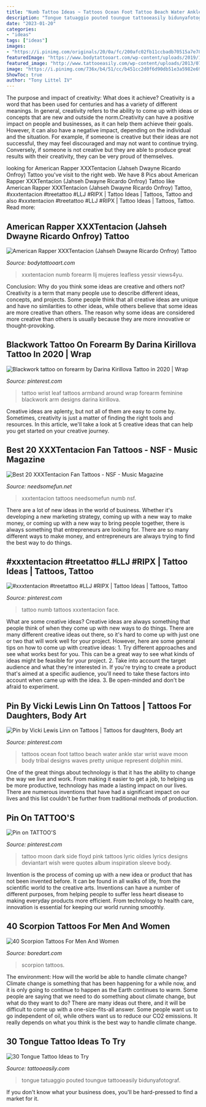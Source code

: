 ```yaml
---
title: "Numb Tattoo Ideas ~ Tattoos Ocean Foot Tattoo Beach Water Ankle Star Wrist Wave Moon Body Tribal Designs Waves Pretty Unique Represent Dolphin Mini"
description: "Tongue tatuaggio pouted toungue tattooeasily bidunyafotograf"
date: "2023-01-20"
categories:
- "ideas"
tags: ["ideas"]
images:
- "https://i.pinimg.com/originals/20/0a/fc/200afc02fb11ccbadb70515a7e78208a.jpg"
featuredImage: "https://www.bodytattooart.com/wp-content/uploads/2019/11/xxxtentacion-tattoos-12030090.jpg"
featured_image: "http://www.tattooeasily.com/wp-content/uploads/2013/07/tongue-tattoo-19.jpg"
image: "https://i.pinimg.com/736x/b4/51/cc/b451cc2d0f6d90db51e3a5982e69ae3c.jpg"
ShowToc: true
author: "Tony Littel IV"
---
```



The purpose and impact of creativity: What does it achieve?
Creativity is a word that has been used for centuries and has a variety of different meanings. In general, creativity refers to the ability to come up with ideas or concepts that are new and outside the norm.Creativity can have a positive impact on people and businesses, as it can help them achieve their goals. However, it can also have a negative impact, depending on the individual and the situation. For example, if someone is creative but their ideas are not successful, they may feel discouraged and may not want to continue trying. Conversely, if someone is not creative but they are able to produce great results with their creativity, they can be very proud of themselves.

	

		
looking for American Rapper XXXTentacion (Jahseh Dwayne Ricardo Onfroy) Tattoo you've visit to the right web. We have 8 Pics about American Rapper XXXTentacion (Jahseh Dwayne Ricardo Onfroy) Tattoo like American Rapper XXXTentacion (Jahseh Dwayne Ricardo Onfroy) Tattoo, #xxxtentacion #treetattoo #LLJ #RIPX | Tattoo Ideas | Tattoos, Tattoo and also #xxxtentacion #treetattoo #LLJ #RIPX | Tattoo Ideas | Tattoos, Tattoo. Read more:
		
    
## American Rapper XXXTentacion (Jahseh Dwayne Ricardo Onfroy) Tattoo

<img loading=lazy src="https://www.bodytattooart.com/wp-content/uploads/2019/11/xxxtentacion-tattoos-12030090.jpg" onerror="this.onerror=null;this.src='https://tse2.mm.bing.net/th?id=OIP.Z-ofu1mAvtxw3b9M_5-_sAHaJ4&amp;pid=15.1';" alt="American Rapper XXXTentacion (Jahseh Dwayne Ricardo Onfroy) Tattoo">

_Source: bodytattooart.com_

>xxxtentacion numb forearm llj mujeres leafless yessir views4yu. 

	

Conclusion: Why do you think some ideas are creative and others not?
Creativity is a term that many people use to describe different ideas, concepts, and projects. Some people think that all creative ideas are unique and have no similarities to other ideas, while others believe that some ideas are more creative than others. The reason why some ideas are considered more creative than others is usually because they are more innovative or thought-provoking.

    
## Blackwork Tattoo On Forearm By Darina Kirillova Tattoo In 2020 | Wrap

<img loading=lazy src="https://i.pinimg.com/736x/b4/51/cc/b451cc2d0f6d90db51e3a5982e69ae3c.jpg" onerror="this.onerror=null;this.src='https://tse2.mm.bing.net/th?id=OIP.YaB4CP8kFGh1PQu5cf_W-wHaJQ&amp;pid=15.1';" alt="Blackwork tattoo on forearm by Darina Kirillova Tattoo in 2020 | Wrap">

_Source: pinterest.com_

>tattoo wrist leaf tattoos armband around wrap forearm feminine blackwork arm designs darina kirillova. 

	

Creative ideas are aplenty, but not all of them are easy to come by. Sometimes, creativity is just a matter of finding the right tools and resources. In this article, we'll take a look at 5 creative ideas that can help you get started on your creative journey.

    
## Best 20 XXXTentacion Fan Tattoos - NSF - Music Magazine

<img loading=lazy src="https://www.needsomefun.net/wp-content/uploads/2020/12/XXXTentacion-tattoo-15.jpg" onerror="this.onerror=null;this.src='https://tse4.mm.bing.net/th?id=OIP.abzNG1-zj5SokPwr0uS66wAAAA&amp;pid=15.1';" alt="Best 20 XXXTentacion Fan Tattoos - NSF - Music Magazine">

_Source: needsomefun.net_

>xxxtentacion tattoos needsomefun numb nsf. 

	

There are a lot of new ideas in the world of business. Whether it's developing a new marketing strategy, coming up with a new way to make money, or coming up with a new way to bring people together, there is always something that entrepreneurs are looking for. There are so many different ways to make money, and entrepreneurs are always trying to find the best way to do things.

    
## #xxxtentacion #treetattoo #LLJ #RIPX | Tattoo Ideas | Tattoos, Tattoo

<img loading=lazy src="https://i.pinimg.com/236x/ce/80/39/ce8039e42ce86e984a173f2ab0d2fdce.jpg" onerror="this.onerror=null;this.src='https://tse2.mm.bing.net/th?id=OIP.LaFZYWK5gNQsXkSurwi8CQAAAA&amp;pid=15.1';" alt="#xxxtentacion #treetattoo #LLJ #RIPX | Tattoo Ideas | Tattoos, Tattoo">

_Source: pinterest.com_

>tattoo numb tattoos xxxtentacion face. 

	

What are some creative ideas?
Creative ideas are always something that people think of when they come up with new ways to do things. There are many different creative ideas out there, so it's hard to come up with just one or two that will work well for your project. However, here are some general tips on how to come up with creative ideas: 1. Try different approaches and see what works best for you. This can be a great way to see what kinds of ideas might be feasible for your project. 2. Take into account the target audience and what they're interested in. If you're trying to create a product that's aimed at a specific audience, you'll need to take these factors into account when came up with the idea. 3. Be open-minded and don't be afraid to experiment.

    
## Pin By Vicki Lewis Linn On Tattoos | Tattoos For Daughters, Body Art

<img loading=lazy src="https://i.pinimg.com/originals/20/0a/fc/200afc02fb11ccbadb70515a7e78208a.jpg" onerror="this.onerror=null;this.src='https://tse4.mm.bing.net/th?id=OIP.1gVylIihvT2Kuo6h-qzukgHaJh&amp;pid=15.1';" alt="Pin by Vicki Lewis Linn on Tattoos | Tattoos for daughters, Body art">

_Source: pinterest.com_

>tattoos ocean foot tattoo beach water ankle star wrist wave moon body tribal designs waves pretty unique represent dolphin mini. 

	

One of the great things about technology is that it has the ability to change the way we live and work. From making it easier to get a job, to helping us be more productive, technology has made a lasting impact on our lives. There are numerous inventions that have had a significant impact on our lives and this list couldn't be further from traditional methods of production.

    
## Pin On TATTOO&#039;S

<img loading=lazy src="https://i.pinimg.com/736x/4b/c7/33/4bc7335a7ba6eee719dbbe537dc36213--remembrance-tattoos-moon-tattoos.jpg" onerror="this.onerror=null;this.src='https://tse4.mm.bing.net/th?id=OIP.siu5lwCURSDQE4WwohyTtwHaHa&amp;pid=15.1';" alt="Pin on TATTOO&#039;S">

_Source: pinterest.com_

>tattoo moon dark side floyd pink tattoos lyric oldies lyrics designs deviantart wish were quotes album inspiration sleeve body. 

	

Invention is the process of coming up with a new idea or product that has not been invented before. It can be found in all walks of life, from the scientific world to the creative arts. Inventions can have a number of different purposes, from helping people to suffer less heart disease to making everyday products more efficient. From technology to health care, innovation is essential for keeping our world running smoothly.

    
## 40 Scorpion Tattoos For Men And Women

<img loading=lazy src="https://www.boredart.com/wp-content/uploads/2017/07/Scorpion-Tattoos-For-Men-And-Women00002.jpg" onerror="this.onerror=null;this.src='https://tse1.mm.bing.net/th?id=OIP.kkJcVPJT3q_ucZTDSmQ__AHaHS&amp;pid=15.1';" alt="40 Scorpion Tattoos For Men And Women">

_Source: boredart.com_

>scorpion tattoos. 

	

The environment: How will the world be able to handle climate change?
Climate change is something that has been happening for a while now, and it is only going to continue to happen as the Earth continues to warm. Some people are saying that we need to do something about climate change, but what do they want to do? There are many ideas out there, and it will be difficult to come up with a one-size-fits-all answer. Some people want us to go independent of oil, while others want us to reduce our CO2 emissions. It really depends on what you think is the best way to handle climate change.

    
## 30 Tongue Tattoo Ideas To Try

<img loading=lazy src="http://www.tattooeasily.com/wp-content/uploads/2013/07/tongue-tattoo-19.jpg" onerror="this.onerror=null;this.src='https://tse4.mm.bing.net/th?id=OIP.66wTJzTKEjtVIx0SF8UbUAHaJ4&amp;pid=15.1';" alt="30 Tongue Tattoo Ideas to Try">

_Source: tattooeasily.com_

>tongue tatuaggio pouted toungue tattooeasily bidunyafotograf. 

	

If you don't know what your business does, you'll be hard-pressed to find a market for it.

